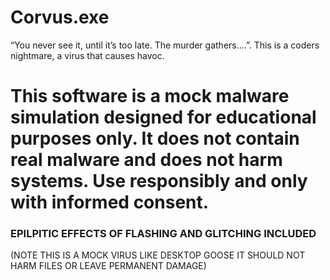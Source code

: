 # Corvus.exe
“You never see it, until it’s too late. The murder gathers....”.  This is a coders nightmare, a virus that causes havoc. 


#  This software is a mock malware simulation designed for educational purposes only. It does not contain real malware and does not harm systems. Use responsibly and only with informed consent.
### EPILPITIC EFFECTS OF FLASHING AND GLITCHING INCLUDED


(NOTE THIS IS A MOCK VIRUS LIKE DESKTOP GOOSE IT SHOULD NOT HARM FILES OR LEAVE PERMANENT DAMAGE)